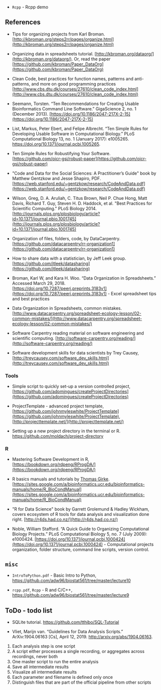 - `Rcpp` - Rcpp demo


## References

- Tips for organizing projects from Karl Broman. [http://kbroman.org/steps2rr/pages/organize.html](http://kbroman.org/steps2rr/pages/organize.html) 

- Organizing data in spreadsheets tutorial. [http://kbroman.org/dataorg/](http://kbroman.org/dataorg/). Or, read the paper [https://github.com/kbroman/Paper_DataOrg](https://github.com/kbroman/Paper_DataOrg)

- Clean Code, best practices for function names, patterns and anti-patterns, and more on good programming practices [http://www.cbs.dtu.dk/courses/27610/clean_code_index.html](http://www.cbs.dtu.dk/courses/27610/clean_code_index.html) 

- Seemann, Torsten. “Ten Recommendations for Creating Usable Bioinformatics Command Line Software.” GigaScience 2, no. 1 (December 2013). [https://doi.org/10.1186/2047-217X-2-15](https://doi.org/10.1186/2047-217X-2-15)

- List, Markus, Peter Ebert, and Felipe Albrecht. “Ten Simple Rules for Developing Usable Software in Computational Biology.” PLoS Computational Biology 13, no. 1 (January 2017): e1005265. https://doi.org/10.1371/journal.pcbi.1005265.

- Ten Simple Rules for Robustifying Your Software. [https://github.com/oicr-gsi/robust-paper](https://github.com/oicr-gsi/robust-paper) 

- "Code and Data for the Social Sciences: A Practitioner’s Guide" book by Matthew Gentzkow and Jesse Shapiro, PDF. [https://web.stanford.edu/~gentzkow/research/CodeAndData.pdf](https://web.stanford.edu/~gentzkow/research/CodeAndData.pdf) 

- Wilson, Greg, D. A. Aruliah, C. Titus Brown, Neil P. Chue Hong, Matt Davis, Richard T. Guy, Steven H. D. Haddock, et al. "Best Practices for Scientific Computing." PLoS Biology 2014. [http://journals.plos.org/plosbiology/article?id=10.1371/journal.pbio.1001745](http://journals.plos.org/plosbiology/article?id=10.1371/journal.pbio.1001745) 

- Organization of files, folders, code, by DataCarpentry. [https://github.com/datacarpentry/rr-organization1](https://github.com/datacarpentry/rr-organization1) 

- How to share data with a statistician, by Jeff Leek group. [https://github.com/jtleek/datasharing](https://github.com/jtleek/datasharing) 

- Broman, Karl W, and Kara H. Woo. “Data Organization in Spreadsheets.” Accessed March 29, 2018. [https://doi.org/10.7287/peerj.preprints.3183v1](https://doi.org/10.7287/peerj.preprints.3183v1) - Excel spreadsheet tips and best practices

- Data Organization in Spreadsheets, common mistakes. [http://www.datacarpentry.org/spreadsheet-ecology-lesson/02-common-mistakes/](http://www.datacarpentry.org/spreadsheet-ecology-lesson/02-common-mistakes/)

- Software Carpentry reading material on software engineering and scientific computing. [http://software-carpentry.org/reading/](http://software-carpentry.org/reading/) 

- Software development skills for data scientists by Trey Causey, [http://treycausey.com/software_dev_skills.html](http://treycausey.com/software_dev_skills.html)

### Tools

- Simple script to quickly set-up a version controlled project, [https://github.com/adomingues/createProjectDirectories](https://github.com/adomingues/createProjectDirectories)

- ProjectTemplate - advanced project template, [https://github.com/johnmyleswhite/ProjectTemplate](https://github.com/johnmyleswhite/ProjectTemplate), [http://projecttemplate.net/](http://projecttemplate.net/)

- Setting up a new project directory in the terminal or R. https://github.com/moldach/project-directory

### R

- Mastering Software Development in R, [https://bookdown.org/rdpeng/RProgDA/](https://bookdown.org/rdpeng/RProgDA/)

- R basics manuals and tutorials by [Thomas Girke](http://girke.bioinformatics.ucr.edu/). [https://sites.google.com/a/bioinformatics.ucr.edu/bioinformatics-manuals/home/R_BioCondManual](https://sites.google.com/a/bioinformatics.ucr.edu/bioinformatics-manuals/home/R_BioCondManual) 

- "R for Data Science" book by Garrett Grolemund & Hadley Wickham, covers ecosystem of R tools for data analysis and visualization done right. [http://r4ds.had.co.nz/](http://r4ds.had.co.nz/) 

- Noble, William Stafford. “A Quick Guide to Organizing Computational Biology Projects.” PLoS Computational Biology 5, no. 7 (July 2009): e1000424. [https://doi.org/10.1371/journal.pcbi.1000424](https://doi.org/10.1371/journal.pcbi.1000424) - Computational projects organization, folder structure, command line scripts, version control. 



## `misc`

- `IntroToPython.pdf` - Basic Intro to Python, https://github.com/adw96/biostat561/tree/master/lecture10

- `rcpp.pdf`, `Rcpp` - R and C/C++, https://github.com/adw96/biostat561/tree/master/lecture9


## ToDo - todo list

- SQLite tutorial. https://github.com/tthibo/SQL-Tutorial

- Vliet, Marijn van. “Guidelines for Data Analysis Scripts.” ArXiv:1904.06163 [Cs], April 12, 2019. http://arxiv.org/abs/1904.06163.

1. Each analysis step is one script
2. A script either processes a single recording, or aggregates across recordings, never both 
3. One master script to run the entire analysis
4. Save all intermediate results
5. Visualize all intermediate results
6. Each parameter and filename is defined only once
7. Distinguish files that are part of the official pipeline from other scripts



